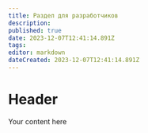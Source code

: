 ```yaml
---
title: Раздел для разработчиков
description: 
published: true
date: 2023-12-07T12:41:14.891Z
tags: 
editor: markdown
dateCreated: 2023-12-07T12:41:14.891Z
---
```


# Header
Your content here
